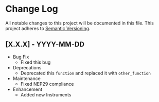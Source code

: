 Change Log
==========
All notable changes to this project will be documented in this file.
This project adheres to [Semantic Versioning](https://semver.org/).

[X.X.X] - YYYY-MM-DD
--------------------
* Bug Fix
  * Fixed this bug
* Deprecations
  * Deprecated this `function` and replaced it with `other_function`
* Maintenance
  * Fixed NEP29 compliance
* Enhancement
  * Added new Instruments
